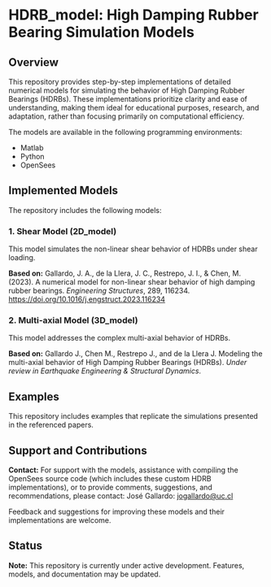 # HDRB_model: High Damping Rubber Bearing Simulation Models

## Overview

This repository provides step-by-step implementations of detailed numerical models for simulating the behavior of High Damping Rubber Bearings (HDRBs). These implementations prioritize clarity and ease of understanding, making them ideal for educational purposes, research, and adaptation, rather than focusing primarily on computational efficiency.

The models are available in the following programming environments:
* Matlab
* Python
* OpenSees

## Implemented Models

The repository includes the following models:

### 1. Shear Model (2D_model)

This model simulates the non-linear shear behavior of HDRBs under shear loading.

**Based on:**
Gallardo, J. A., de la Llera, J. C., Restrepo, J. I., & Chen, M. (2023). A numerical model for non-linear shear behavior of high damping rubber bearings. _Engineering Structures_, 289, 116234. https://doi.org/10.1016/j.engstruct.2023.116234

### 2. Multi-axial Model (3D_model)

This model addresses the complex multi-axial behavior of HDRBs.

**Based on:**
Gallardo J., Chen M., Restrepo J., and de la Llera J. Modeling the multi-axial behavior of High Damping Rubber Bearings (HDRBs). _Under review in Earthquake Engineering & Structural Dynamics_.

## Examples
This repository includes examples that replicate the simulations presented in the referenced papers.

## Support and Contributions

**Contact:**
For support with the models, assistance with compiling the OpenSees source code (which includes these custom HDRB implementations), or to provide comments, suggestions, and recommendations, please contact:
José Gallardo: jogallardo@uc.cl

Feedback and suggestions for improving these models and their implementations are welcome.

## Status
**Note:** This repository is currently under active development. Features, models, and documentation may be updated.
